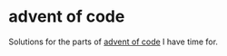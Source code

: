 # advent of code

Solutions for the parts of [advent of code](https://adventofcode.com/) I have time for.
